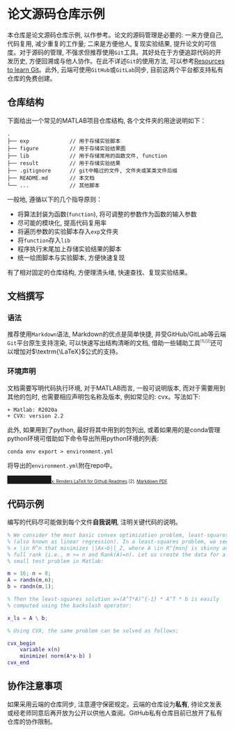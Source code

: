 # 论文源码仓库示例

本仓库是论文源码仓库示例, 以作参考。论文的源码管理是必要的: 一来方便自己, 代码复用, 减少重复的工作量; 二来是方便他人, 复现实验结果, 提升论文的可信度。对于源码的管理, 不强求但推荐使用`Git`工具。其好处在于方便追踪代码的开发历史, 方便回溯或与他人协作。在此不详述`Git`的使用方法, 可以参考[Resources to learn Git](https://try.github.io/)。此外, 云端可使用`GitHub`或`GitLab`同步, 目前这两个平台都支持私有仓库的免费创建。


## 仓库结构

下面给出一个常见的MATLAB项目仓库结构, 各个文件夹的用途说明如下：

```shell
.
├── exp             // 用于存储实验脚本
├── figure          // 用于存储实验结果图
├── lib             // 用于存储常用的函数文件, function
├── result          // 用于存储实验结果
├── .gitignore      // git中略过的文件, 文件夹或某类文件后缀
├── README.md       // 本文档
└── ...             // 其他脚本
```

一般地, 遵循以下的几个指导原则：

+ 将算法封装为函数(`function`), 将可调整的参数作为函数的输入参数
+ 尽可能的模块化, 提高代码复用率
+ 将遍历参数的实验脚本存入`exp`文件夹
+ 将`function`存入`lib`
+ 程序执行末尾加上存储实验结果的脚本
+ 统一绘图脚本与实验脚本, 方便快速复现

有了相对固定的仓库结构, 方便理清头绪, 快速查找、复现实验结果。

## 文档撰写

### 语法

推荐使用`Markdown`语法, Markdown的优点是简单快捷, 并受GitHub/GitLab等云端`Git`平台原生支持渲染, 可以快速写出结构清晰的文档, 借助一些辅助工具<sup style="font-size: 0.6em">[1],[2]</sup>还可以增加对$\textrm{\LaTeX}$公式的支持。

### 环境声明

文档需要写明代码执行环境, 对于MATLAB而言, 一般可说明版本, 而对于需要用到其他的包时, 也需要相应声明包名称及版本, 例如常见的: cvx。写法如下:

```
+ Matlab: R2020a
+ CVX: version 2.2
```

此外, 如果用到了python, 最好将其中用到的包列出, 或着如果用的是conda管理python环境可借助如下命令导出所用python环境的列表:

```shell
conda env export > environment.yml
```

将导出的`environment.yml`附在repo中。

<hr style="width:20%;text-align:left;margin-left:0;margin-top:0px;height:0.5%">
<div style="margin: 0 auto; margin-top: -25px; font-size: 0.7em" markdown="1">

[1]. [leegao/readme2tex: Renders LaTeX for Github Readmes](https://github.com/zouyu4524/readme2tex)
[2]. [Markdown PDF](https://marketplace.visualstudio.com/items?itemName=yzane.markdown-pdf)
</div>


## 代码示例

编写的代码尽可能做到每个文件**自我说明**, 注明关键代码的说明。

```matlab
% We consider the most basic convex optimization problem, least-squares 
% (also known as linear regression). In a least-squares problem, we seek 
% x \in R^n that minimizes ||Ax−b||_2, where A \in R^{mxn} is skinny and 
% full rank (i.e., m >= n and Rank(A)=n). Let us create the data for a 
% small test problem in Matlab:

m = 16; n = 8;
A = randn(m,n);
b = randn(m,1);

% Then the least-squares solution x=(A^T*A)^{-1} * A^T * b is easily 
% computed using the backslash operator:

x_ls = A \ b;

% Using CVX, the same problem can be solved as follows:

cvx_begin
    variable x(n)
    minimize( norm(A*x-b) )
cvx_end
```

## 协作注意事项

如果采用云端的仓库同步, 注意遵守保密规定。云端的仓库设为**私有**, 待论文发表或经老师同意后再开放为公开以供他人查阅。GitHub私有仓库目前已放开了私有仓库的协作限制。